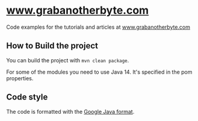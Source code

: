 # www.grabanotherbyte.com

Code examples for the tutorials and articles at www.grabanotherbyte.com

## How to Build the project

You can build the project with ```mvn clean package```. 

For some of the modules you need to use Java 14. It's specified in the pom properties.

## Code style
The code is formatted with the [Google Java format](https://github.com/google/google-java-format).